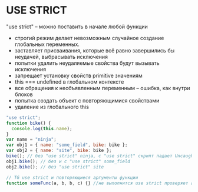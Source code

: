# USE STRICT

"use strict" – можно поставить в начале любой функции

- строгий режим делает невозможным случайное создание глобальных переменных.
- заставляет присваивания, которые всё равно завершились бы неудачей, выбрасывать исключения
- попытки удалить неудаляемые свойства будут вызывать исключения
- запрещает установку свойств primitive значениям
- this === undefined в глобальном контексте
- все обращения к необъявленным переменным – ошибка, как внутри блоков
- попытка создать объект с повторяющимися свойствами
- удаление из глобального this

```js
"use strict";
function bike() {
  console.log(this.name);
}
var name = "ninja";
var obj1 = { name: "some_field", bike: bike };
var obj2 = { name: "site", bike: bike };
bike(); // без "use strict" ninja, с "use strict" скрипт падает Uncaught TypeError: Cannot read properties of undefined (reading "name")
obj1.bike(); // без и с "use strict" some_field
obj2.bike(); // без "use strict" site

// TG use strict и повторяющиеся аргументы функции
function someFunc(a, b, b, c) {} //не выполнится use strict проверяет аргументы
```
